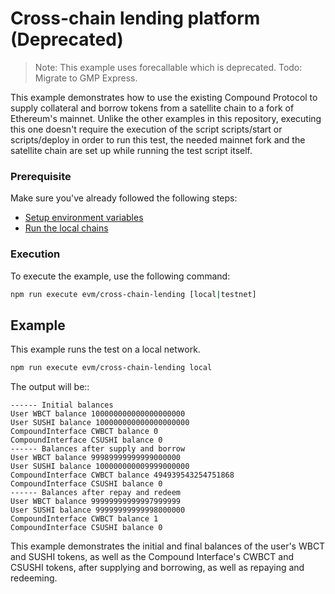 # Cross-chain lending platform (Deprecated)

> Note: This example uses forecallable which is deprecated.
> Todo: Migrate to GMP Express.

This example demonstrates how to use the existing Compound Protocol to supply collateral and borrow tokens from a satellite chain to a fork of Ethereum's mainnet. Unlike the other examples in this repository, executing this one doesn't require the execution of the script scripts/start or scripts/deploy in order to run this test, the needed mainnet fork and the satellite chain are set up while running the test script itself.

### Prerequisite

Make sure you've already followed the following steps:

-   [Setup environment variables](/README.md#set-environment-variables)
-   [Run the local chains](/README.md#running-the-local-chains)

### Execution

To execute the example, use the following command:

```bash
npm run execute evm/cross-chain-lending [local|testnet]
```

## Example

This example runs the test on a local network.

```bash
npm run execute evm/cross-chain-lending local
```

The output will be::

```
------ Initial balances
User WBCT balance 100000000000000000000
User SUSHI balance 100000000000000000000
CompoundInterface CWBCT balance 0
CompoundInterface CSUSHI balance 0
------ Balances after supply and borrow
User WBCT balance 99989999999999000000
User SUSHI balance 100000000009999000000
CompoundInterface CWBCT balance 494939543254751868
CompoundInterface CSUSHI balance 0
------ Balances after repay and redeem
User WBCT balance 99999999999997999999
User SUSHI balance 99999999999998000000
CompoundInterface CWBCT balance 1
CompoundInterface CSUSHI balance 0
```

This example demonstrates the initial and final balances of the user's WBCT and SUSHI tokens, as well as the Compound Interface's CWBCT and CSUSHI tokens, after supplying and borrowing, as well as repaying and redeeming.
